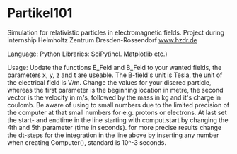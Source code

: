 Partikel101
===========

Simulation for relativistic particles in electromagnetic fields. 
Project during internship Helmholtz Zentrum Dresden-Rossendorf www.hzdr.de

Language: Python
Libraries: SciPy(incl. Matplotlib etc.)

Usage:
    Update the functions E_Feld and B_Feld to your wanted fields,
    the parameters x, y, z and t are useable. The B-field's unit is Tesla,
    the unit of the electrical field is V/m.
    Change the values for your disered particle, whereas the first parameter
    is the beginning location in metre, the second vector is the velocity
    in m/s, followed by the mass in kg and it's charge in coulomb. Be aware
    of using to small numbers due to the limited precision of the computer
    at that small numbers for e.g. protons or electrons.
    At last set the start- and endtime in the line starting with
    comput.start by changing the 4th and 5th parameter (time in seconds). for
    more precise results change the dt-steps for the integration in the line
    above by inserting any number when creating Computer(<desired dt>),
    standard is 10^-3 seconds.
